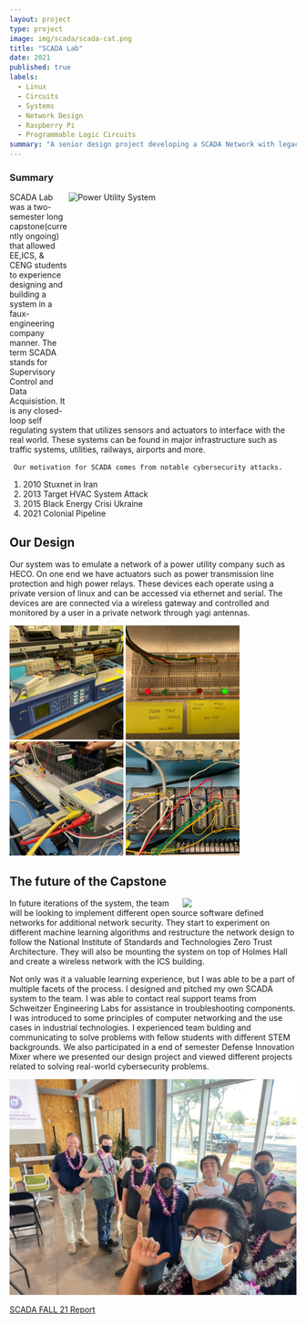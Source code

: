 ```yaml
---
layout: project
type: project
image: img/scada/scada-cat.png
title: "SCADA Lab"
date: 2021
published: true
labels:
  - Linux
  - Circuits
  - Systems
  - Network Design
  - Raspberry Pi
  - Programmable Logic Circuits
summary: "A senior design project developing a SCADA Network with legacy industrial components."
---
```


### Summary
<img class="text-center p-4" width="400px" height="400px" src="https://media.giphy.com/media/mxO1AalLCm542j8tMo/giphy.gif" alt="Power Utility System" style="float:right;">
     SCADA Lab was a two-semester long capstone(currently ongoing) that allowed EE,ICS, & CENG students to experience designing and building a system in a faux-engineering company manner. The term SCADA stands for Supervisory Control and Data Acquisistion. It is any closed-loop self regulating system that utilizes sensors and actuators to interface with the real world. These systems can be found in major infrastructure such as traffic systems, utilities, railways, airports and more.

     Our motivation for SCADA comes from notable cybersecurity attacks.
<ol>
     <li>2010 Stuxnet in Iran</li>
     <li>2013 Target HVAC System Attack</li>
     <li>2015 Black Energy Crisi Ukraine</li>
     <li>2021 Colonial Pipeline</li>
</ol>



## Our Design
Our system was to emulate a network of a power utility company such as HECO. On one end we have actuators such as power transmission line protection and high power relays. These devices each operate using a private version of linux and can be accessed via ethernet and serial. The devices are are connected via a wireless gateway and controlled and monitored by a user in a private network through yagi antennas.

<div class="zoom-within-container">
     <div class="text-center p-4">
     <img width="200px" height="200px" 
          src="../img/scada/sel-setup.jpg" 
          class="img-thumbnail" >
     <img width="200px" height="200px"
          src="../img/scada/sel-stat-leds.JPG" 
          class="img-thumbnail" >
     <img width="200px" height="200px"
          src="../img/scada/SEL-3505-ethernet-port.jpg" 
          class="img-thumbnail" >
     <img width="200px" height="200px"
          src="../img/scada/PLC.jpg" 
          class="img-thumbnail" >
     </div>
</div>

## The future of the Capstone
<img width="200px" class="rounded float-start pe-4" src="https://media.giphy.com/media/077i6AULCXc0FKTj9s/giphy.gif" style="float:right;">
In future iterations of the system, the team will be looking to implement different open source software defined networks for additional network security. They start to experiment on different machine learning algorithms and restructure the network design to follow the National Institute of Standards and Technologies Zero Trust Architecture. They will also be mounting the system on top of Holmes Hall and create a wireless network with the ICS building.


Not only was it a valuable learning experience, but I was able to be a part of multiple facets of the process. I designed and pitched my own SCADA system to the team. I was able to contact real support teams from Schweitzer Engineering Labs for assistance in troubleshooting components. I was introduced to some principles of computer networking and the use cases in industrial technologies. I experienced team bulding and communicating to solve problems with fellow students with different STEM backgrounds. We also participated in a end of semester Defense Innovation Mixer where we presented our design project and viewed different projects related to solving real-world cybersecurity problems.
<div class="text-center p-4">
     <img width="600px" class="img-fluid" src="../img/scada/h4d.jpg" style="float:center;">
     <p><a href="../reports/scada_report_fall21.pdf">SCADA FALL 21 Report</a></p>
</div>




